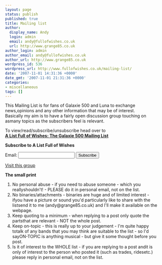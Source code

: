 ```yaml
---
layout: page
status: publish
published: true
title: Mailing list
author:
  display_name: Andy
  login: admin
  email: andy@fullofwishes.co.uk
  url: http://www.grange85.co.uk
author_login: admin
author_email: andy@fullofwishes.co.uk
author_url: http://www.grange85.co.uk
wordpress_id: 536
wordpress_url: http://www.fullofwishes.co.uk/mailing-list/
date: '2007-11-01 14:31:36 +0000'
date_gmt: '2007-11-01 21:31:36 +0000'
categories:
- miscellaneous
tags: []
---
```

<p>This Mailing List is for fans of Galaxie 500 and Luna to exchange news,opinions and any other information that may be of interest.<br />Basically my aim is to have a fairly open discussion group touching on asmany topics as the subscribers feel is relevant.</p>
<p>To view/read/subscribe/unsubscribe head over to <br/><strong><a href="http://groups.google.com/group/fullofwishes">A List Full of Wishes: The Galaxie 500 Mailing List</a></strong></p>
<p>
  <strong>Subscribe to A List Full of Wishes</strong></p>
<form action="http://groups.google.com/group/fullofwishes/boxsubscribe">Email: <input type=text name=email>  <input type=submit name="sub" value="Subscribe"></form>
<p><a href="http://groups.google.com/group/fullofwishes">Visit this group</a></p>
<p><strong>The small print</strong></p>
<ol>
<li>No personal abuse - if you need to abuse someone - which you reallyshouldn't! - PLEASE do it in personal email, not on the list.</li>
<li>No binaries/attachments - binaries are huge and of limited interest -ifyou have a picture or sound you'd particularly like to share with the listsend it to me (andy@grange85.co.uk) and I'll make it available on the webpage.</li>
<li>Keep quoting to a minimum - when replying to a post only quote the partsthat are relevant - NOT the whole post.</li>
<li>Keep on-topic - this is really up to your judgement - I'm quite happy totalk of any bands that you may think are suitable to the list - so I'd sayON-TOPIC is anything musical - but give it some thought before you post.</li>
<li>Is it of interest to the WHOLE list - if you are replying to a post andit is only of interest to the person who posted it (such as trades, ridesetc.) please reply in personal email, not on the list.</li>
</ol>

